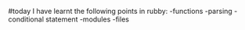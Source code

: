#today I have learnt the following points in rubby:
-functions
-parsing
-conditional statement
-modules
-files